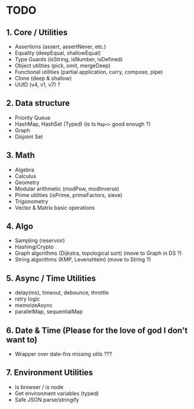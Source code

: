 # TODO


## 1. Core / Utilities

- Assertions (assert, assertNever, etc.)
- Equality (deepEqual, shallowEqual)
- Type Guards (isString, isNumber, isDefined)
- Object utilities (pick, omit, mergeDeep)
- Functional utilities (partial application, curry, compose, pipe)
- Clone (deep & shallow)
- UUID (v4, v1, v7) ?

## 2. Data structure

- Priority Queue
- HashMap, HashSet (Typed) (is ts `Map<>` good enough ?)
- Graph
- Disjoint Set

## 3. Math

- Algebra
- Calculus
- Geometry
- Modular arithmetic (modPow, modInverse)
- Prime utilities (isPrime, primeFactors, sieve)
- Trigonometry
- Vector & Matrix basic operations

## 4. Algo

- Sampling (reservoir)
- Hashing/Crypto
- Graph algorithms (Dijkstra, topological sort) (move to Graph in DS ?)
- String algorithms (KMP, Levenshtein) (move to String ?)

## 5. Async / Time Utilities
- delay(ms), timeout, debounce, throttle
- retry logic
- memoizeAsync
- parallelMap, sequentialMap

## 6. Date & Time (Please for the love of god I don't want to)
- Wrapper over date-fns missing utils ???

## 7. Environment Utilities
- Is browser / is node
- Get environment variables (typed)
- Safe JSON parse/stringify